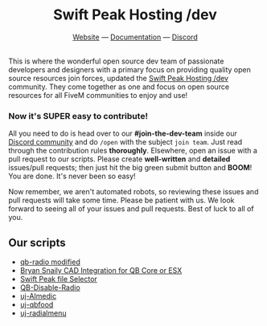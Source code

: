 <h1 align="center">
  Swift Peak Hosting /dev
</h1>
<div align="center">
  <a href="https://swiftdev.swiftpeakhosting.co.uk" target="_blank">Website</a> —
  <a href="https://swift-peak-hosting-dev.gitbook.io/swift-peak-hosting-dev-docs" target="_blank">Documentation</a> —
  <a href="https://discord.com/24kRGtkeHq" target="_blank">Discord</a>
</div>

<br>

This is where the wonderful open source dev team of passionate developers and designers with a primary focus on providing quality open source resources join forces, updated the [Swift Peak Hosting /dev](https://discord.com/24kRGtkeHq) community. They come together as one and focus on open source resources for all FiveM communities to enjoy and use!

### Now it's SUPER easy to contribute!
All you need to do is head over to our **#join-the-dev-team** inside our [Discord community](https://discord.com/24kRGtkeHq) and do `/open` with the subject `join team`. Just read through the contribution rules **thoroughly**. Elsewhere, open an issue with a pull request to our scripts. Please create **well-written** and **detailed** issues/pull requests; then just hit the big green submit button and **BOOM**! You are done. It's never been so easy!

Now remember, we aren't automated robots, so reviewing these issues and pull requests will take some time. Please be patient with us. We look forward to seeing all of your issues and pull requests. Best of luck to all of you.

## Our scripts
- [qb-radio modified](https://github.com/Swift-peak-hosting-dev/qb-radio)
- [Bryan Snaily CAD Integration for QB Core or ESX](https://github.com/Swift-peak-hosting-dev/Swift-Development-Integrations-v3/tree/main/Bryan-Snaily-CAD-Integration-main)
- [Swift Peak file Selector](https://github.com/Swift-peak-hosting-dev/Swift-Development-Integrations-v3/tree/main/Swift%20Peak%20file%20Selector)
- [QB-Disable-Radio](https://github.com/Swift-peak-hosting-dev/unscalable-YT-SCRIPTS/tree/main/QB-Disable-Radio-main)
- [uj-AImedic](https://github.com/Swift-peak-hosting-dev/unscalable-YT-SCRIPTS/tree/main/uj-aimedic-main)
- [uj-qbfood](https://github.com/Swift-peak-hosting-dev/unscalable-YT-SCRIPTS/tree/main/uj-qbfood-main)
- [uj-radialmenu](https://github.com/Swift-peak-hosting-dev/unscalable-YT-SCRIPTS/tree/main/uj-radialmenu-main)
